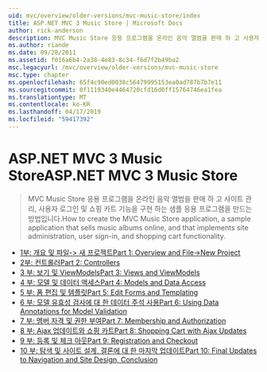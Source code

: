 ```yaml
---
uid: mvc/overview/older-versions/mvc-music-store/index
title: ASP.NET MVC 3 Music Store | Microsoft Docs
author: rick-anderson
description: MVC Music Store 응용 프로그램을 온라인 음악 앨범을 판매 하 고 사용자 로그인 사이트 관리를 구현 하는 샘플 응용 프로그램을 만드는 방법은 중...
ms.author: riande
ms.date: 09/28/2011
ms.assetid: f016a6b4-2a38-4e83-8c34-f6d7f2b49ba2
msc.legacyurl: /mvc/overview/older-versions/mvc-music-store
msc.type: chapter
ms.openlocfilehash: 65f4c90ed0038c56479995153ea0ad787b7b7e11
ms.sourcegitcommit: 0f1119340e4464720cfd16d0ff15764746ea1fea
ms.translationtype: MT
ms.contentlocale: ko-KR
ms.lasthandoff: 04/17/2019
ms.locfileid: "59417392"
---
```

# <a name="aspnet-mvc-3-music-store"></a><span data-ttu-id="54a7a-103">ASP.NET MVC 3 Music Store</span><span class="sxs-lookup"><span data-stu-id="54a7a-103">ASP.NET MVC 3 Music Store</span></span>

> <span data-ttu-id="54a7a-104">MVC Music Store 응용 프로그램을 온라인 음악 앨범을 판매 하 고 사이트 관리, 사용자 로그인 및 쇼핑 카트 기능을 구현 하는 샘플 응용 프로그램을 만드는 방법입니다.</span><span class="sxs-lookup"><span data-stu-id="54a7a-104">How to create the MVC Music Store application, a sample application that sells music albums online, and that implements site administration, user sign-in, and shopping cart functionality.</span></span>


- [<span data-ttu-id="54a7a-105">1부: 개요 및 파일-> 새 프로젝트</span><span class="sxs-lookup"><span data-stu-id="54a7a-105">Part 1: Overview and File->New Project</span></span>](mvc-music-store-part-1.md)
- [<span data-ttu-id="54a7a-106">2부: 컨트롤러</span><span class="sxs-lookup"><span data-stu-id="54a7a-106">Part 2: Controllers</span></span>](mvc-music-store-part-2.md)
- [<span data-ttu-id="54a7a-107">3 부: 보기 및 ViewModels</span><span class="sxs-lookup"><span data-stu-id="54a7a-107">Part 3: Views and ViewModels</span></span>](mvc-music-store-part-3.md)
- [<span data-ttu-id="54a7a-108">4 부: 모델 및 데이터 액세스</span><span class="sxs-lookup"><span data-stu-id="54a7a-108">Part 4: Models and Data Access</span></span>](mvc-music-store-part-4.md)
- [<span data-ttu-id="54a7a-109">5 부: 폼 편집 및 템플릿</span><span class="sxs-lookup"><span data-stu-id="54a7a-109">Part 5: Edit Forms and Templating</span></span>](mvc-music-store-part-5.md)
- [<span data-ttu-id="54a7a-110">6 부: 모델 유효성 검사에 대 한 데이터 주석 사용</span><span class="sxs-lookup"><span data-stu-id="54a7a-110">Part 6: Using Data Annotations for Model Validation</span></span>](mvc-music-store-part-6.md)
- [<span data-ttu-id="54a7a-111">7 부: 멤버 자격 및 권한 부여</span><span class="sxs-lookup"><span data-stu-id="54a7a-111">Part 7: Membership and Authorization</span></span>](mvc-music-store-part-7.md)
- [<span data-ttu-id="54a7a-112">8 부: Ajax 업데이트와 쇼핑 카트</span><span class="sxs-lookup"><span data-stu-id="54a7a-112">Part 8: Shopping Cart with Ajax Updates</span></span>](mvc-music-store-part-8.md)
- [<span data-ttu-id="54a7a-113">9 부: 등록 및 체크 아웃</span><span class="sxs-lookup"><span data-stu-id="54a7a-113">Part 9: Registration and Checkout</span></span>](mvc-music-store-part-9.md)
- [<span data-ttu-id="54a7a-114">10 부: 탐색 및 사이트 설계, 결론에 대 한 마지막 업데이트</span><span class="sxs-lookup"><span data-stu-id="54a7a-114">Part 10: Final Updates to Navigation and Site Design, Conclusion</span></span>](mvc-music-store-part-10.md)
